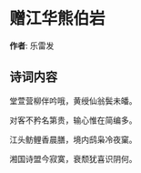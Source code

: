 # 赠江华熊伯岩

**作者**: 乐雷发

## 诗词内容

堂萱营柳伴吟哦，黄绶仙翁鬓未皤。

对客不矜名第贵，输心惟在简编多。

江头鲂鲤香晨膳，境内鸱枭冷夜窠。

湘国诗盟今寂寞，衰颓犹喜识阴何。

